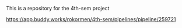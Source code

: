 This is a repository for the 4th-sem project

https://app.buddy.works/rokormen/4th-sem/pipelines/pipeline/259721